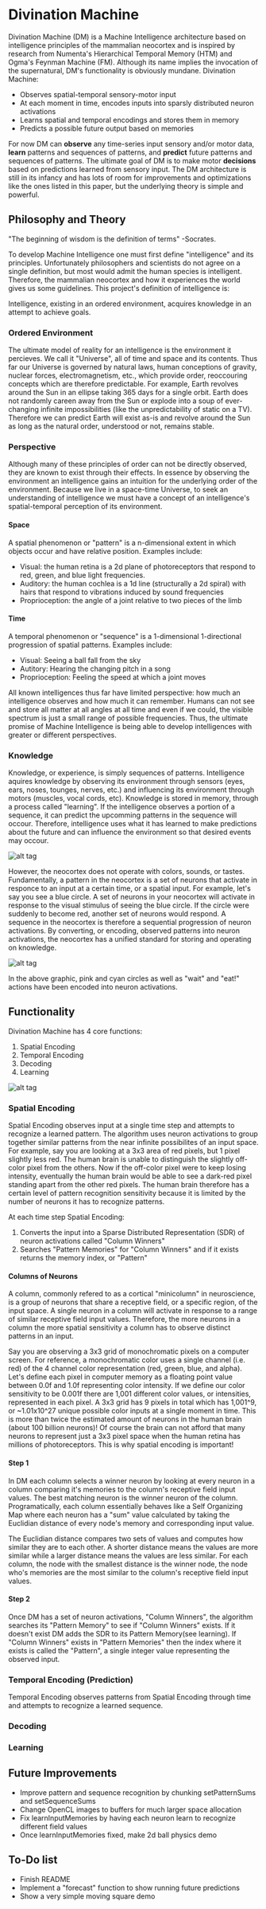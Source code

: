 # Divination Machine

Divination Machine (DM) is a Machine Intelligence architecture based on intelligence principles of the mammalian neocortex and is inspired by research from Numenta's Hierarchical Temporal Memory (HTM) and Ogma's Feynman Machine (FM).  Although its name implies the invocation of the supernatural, DM's functionality is obviously mundane.  Divination Machine:

- Observes spatial-temporal sensory-motor input
- At each moment in time, encodes inputs into sparsly distributed neuron activations
- Learns spatial and temporal encodings and stores them in memory
- Predicts a possible future output based on memories

For now DM can **observe** any time-series input sensory and/or motor data, **learn** patterns and sequences of patterns, and **predict** future patterns and sequences of patterns.  The ultimate goal of DM is to make motor **decisions** based on predictions learned from sensory input.  The DM architecture is still in its infancy and has lots of room for improvements and optimizations like the ones listed in this paper, but the underlying theory is simple and powerful.

## Philosophy and Theory

"The beginning of wisdom is the definition of terms" -Socrates.  

To develop Machine Intelligence one must first define "intelligence" and its principles.  Unfortunately philosophers and scientists do not agree on a single definition, but most would admit the human species is intelligent.  Therefore, the mammalian neocortex and how it experiences the world gives us some guidelines.  This project's definition of intelligence is:

Intelligence, existing in an ordered environment, acquires knowledge in an attempt to achieve goals.

### Ordered Environment

The ultimate model of reality for an intelligence is the environment it percieves.  We call it "Universe", all of time and space and its contents.  Thus far our Universe is governed by natural laws, human conceptions of gravity, nuclear forces, electromagnetism, etc., which provide order, reoccouring concepts which are therefore predictable.  For example, Earth revolves around the Sun in an ellipse taking 365 days for a single orbit.  Earth does not randomly careen away from the Sun or explode into a soup of ever-changing infinite impossibilities (like the unpredictability of static on a TV).  Therefore we can predict Earth will exist as-is and revolve around the Sun as long as the natural order, understood or not, remains stable.  

### Perspective

Although many of these principles of order can not be directly observed, they are known to exist through their effects.  In essence by observing the environment an intelligence gains an intuition for the underlying order of the environment.  Because we live in a space-time Universe, to seek an understanding of intelligence we must have a concept of an intelligence's spatial-temporal perception of its environment.

#### Space

A spatial phenomenon or "pattern" is a n-dimensional extent in which objects occur and have relative position.  Examples include:
- Visual: the human retina is a 2d plane of photoreceptors that respond to red, green, and blue light frequencies.
- Auditory: the human cochlea is a 1d line (structurally a 2d spiral) with hairs that respond to vibrations induced by sound frequencies
- Proprioception: the angle of a joint relative to two pieces of the limb

#### Time

A temporal phenomenon or "sequence" is a 1-dimensional 1-directional progression of spatial patterns.  Examples include:
- Visual: Seeing a ball fall from the sky
- Autitory: Hearing the changing pitch in a song
- Proprioception: Feeling the speed at which a joint moves

All known intelligences thus far have limited perspective: how much an intelligence observes and how much it can remember.  Humans can not see and store all matter at all angles at all time and even if we could, the visible spectrum is just a small range of possible frequencies.  Thus, the ultimate promise of Machine Intelligence is being able to develop intelligences with greater or different perspectives.

### Knowledge

Knowledge, or experience, is simply sequences of patterns.  Intelligence aquires knowledge by observing its environment through sensors (eyes, ears, noses, tounges, nerves, etc.) and influencing its environment through motors (muscles, vocal cords, etc).  Knowledge is stored in memory, through a process called "learning".  If the intelligence observes a portion of a sequence, it can predict the upcomming patterns in the sequence will occour.  Therefore, intelligence uses what it has learned to make predictions about the future and can influence the environment so that desired events may occour.

![alt tag](https://raw.githubusercontent.com/ddigiorg/neuroowl.github.io/master/images/technology/divination_machine/knowledge_figure_1.png)

However, the neocortex does not operate with colors, sounds, or tastes.  Fundamentally, a pattern in the neocortex is a set of neurons that activate in responce to an input at a certain time, or a spatial input.  For example, let's say you see a blue circle.  A set of neurons in your neocortex will activate in response to the visual stimulus of seeing the blue circle.  If the circle were suddenly to become red, another set of neurons would respond.  A sequence in the neocortex is therefore a sequential progression of neuron activations.  By converting, or encoding, observed patterns into neuron activations, the neocortex has a unified standard for storing and operating on knowledge.

![alt tag](https://raw.githubusercontent.com/ddigiorg/neuroowl.github.io/master/images/technology/divination_machine/knowledge_figure_2.png)

In the above graphic, pink and cyan circles as well as "wait" and "eat!" actions have been encoded into neuron activations.

## Functionality

Divination Machine has 4 core functions:
1. Spatial Encoding
2. Temporal Encoding
3. Decoding
4. Learning

![alt tag](https://raw.githubusercontent.com/ddigiorg/neuroowl.github.io/master/images/technology/divination_machine/map.png)

### Spatial Encoding

Spatial Encoding observes input at a single time step and attempts to recognize a learned pattern.  The algorithm uses neuron activations to group together similar patterns from the near infinite possibilites of an input space.  For example, say you are looking at a 3x3 area of red pixels, but 1 pixel slightly less red.  The human brain is unable to distinguish the slightly off-color pixel from the others.  Now if the off-color pixel were to keep losing intensity, eventually the human brain would be able to see a dark-red pixel standing apart from the other red pixels.  The human brain therefore has a certain level of pattern recognition sensitivity because it is limited by the number of neurons it has to recognize patterns.  

At each time step Spatial Encoding:
1. Converts the input into a Sparse Distributed Representation (SDR) of neuron activations called "Column Winners"
2. Searches "Pattern Memories" for "Column Winners" and if it exists returns the memory index, or "Pattern"

#### Columns of Neurons

A column, commonly refered to as a cortical "minicolumn" in neuroscience, is a group of neurons that share a receptive field, or a specific region, of the input space.  A single neuron in a column will activate in response to a range of similar receptive field input values.  Therefore, the more neurons in a column the more spatial sensitivity a column has to observe distinct patterns in an input.  

Say you are observing a 3x3 grid of monochromatic pixels on a computer screen.  For reference, a monochromatic color uses a single channel (i.e. red) of the 4 channel color representation (red, green, blue, and alpha).  Let's define each pixel in computer memory as a floating point value between 0.0f and 1.0f representing color intensity.  If we define our color sensitivity to be 0.001f there are 1,001 different color values, or intensities, represented in each pixel.  A 3x3 grid has 9 pixels in total which has 1,001^9, or ~1.01x10^27 unique possible color inputs at a single moment in time.  This is more than twice the estimated amount of neurons in the human brain (about 100 billion neurons)!  Of course the brain can not afford that many neurons to represent just a 3x3 pixel space when the human retina has millions of photoreceptors.  This is why spatial encoding is important!

#### Step 1

In DM each column selects a winner neuron by looking at every neuron in a column comparing it's memories to the column's receptive field input values.  The best matching neuron is the winner neuron of the column.  Programatically, each column essentially behaves like a Self Organizing Map where each neuron has a "sum" value calculated by taking the Euclidian distance of every node's memory and corresponding input value.

The Euclidian distance compares two sets of values and computes how similar they are to each other.  A shorter distance means the values are more similar while a larger distance means the values are less similar.  For each column, the node with the smallest distance is the winner node, the node who's memories are the most similar to the column's receptive field input values.

#### Step 2

Once DM has a set of neuron activations, "Column Winners", the algorithm searches its "Pattern Memory" to see if "Column Winners" exists.  If it doesn't exist DM adds the SDR to its Pattern Memory(see learning).  If "Column Winners" exists in "Pattern Memories" then the index where it exists is called the "Pattern", a single integer value representing the observed input.

### Temporal Encoding (Prediction)

 Temporal Encoding observes patterns from Spatial Encoding through time and attempts to recognize a learned sequence.

### Decoding

### Learning

## Future Improvements
- Improve pattern and sequence recognition by chunking setPatternSums and setSequenceSums
- Change OpenCL images to buffers for much larger space allocation
- Fix learnInputMemories by having each neuron learn to recognize different field values
- Once learnInputMemories fixed, make 2d ball physics demo



## To-Do list
- Finish README
- Implement a "forecast" function to show running future predictions
- Show a very simple moving square demo
